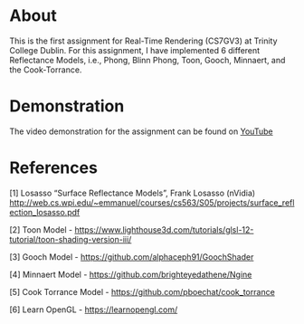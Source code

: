 # About

This is the first assignment for Real-Time Rendering (CS7GV3) at Trinity College Dublin. For this assignment, I have implemented 6 different Reflectance Models, i.e., Phong, Blinn Phong, Toon, Gooch, Minnaert, and the Cook-Torrance.

# Demonstration

The video demonstration for the assignment can be found on [YouTube](https://www.youtube.com/watch?v=g2mE3FI-L6w)

# References

[1] Losasso “Surface Reflectance Models”, Frank Losasso (nVidia) http://web.cs.wpi.edu/~emmanuel/courses/cs563/S05/projects/surface_reflection_losasso.pdf

[2] Toon Model - https://www.lighthouse3d.com/tutorials/glsl-12-tutorial/toon-shading-version-iii/

[3] Gooch Model - https://github.com/alphaceph91/GoochShader

[4] Minnaert Model - https://github.com/brighteyedathene/Ngine

[5] Cook Torrance Model - https://github.com/pboechat/cook_torrance

[6] Learn OpenGL - https://learnopengl.com/
